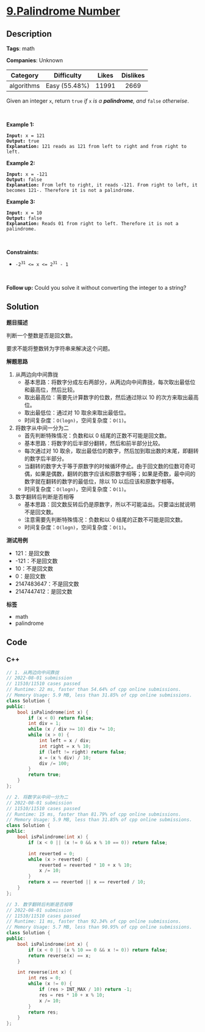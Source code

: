 # [9.Palindrome Number](https://leetcode.com/problems/palindrome-number/description/)

## Description

**Tags**: math

**Companies**: Unknown

|  Category  |  Difficulty   | Likes | Dislikes |
| :--------: | :-----------: | :---: | :------: |
| algorithms | Easy (55.48%) | 11991 |   2669   |

<p>Given an integer <code>x</code>, return <code>true</code><em> if </em><code>x</code><em> is a </em><span data-keyword="palindrome-integer"><em><strong>palindrome</strong></em></span><em>, and </em><code>false</code><em> otherwise</em>.</p>
<p>&nbsp;</p>
<p><strong class="example">Example 1:</strong></p>
<pre><code><strong>Input:</strong> x = 121
<strong>Output:</strong> true
<strong>Explanation:</strong> 121 reads as 121 from left to right and from right to left.</code></pre>
<p><strong class="example">Example 2:</strong></p>
<pre><code><strong>Input:</strong> x = -121
<strong>Output:</strong> false
<strong>Explanation:</strong> From left to right, it reads -121. From right to left, it becomes 121-. Therefore it is not a palindrome.</code></pre>
<p><strong class="example">Example 3:</strong></p>
<pre><code><strong>Input:</strong> x = 10
<strong>Output:</strong> false
<strong>Explanation:</strong> Reads 01 from right to left. Therefore it is not a palindrome.</code></pre>
<p>&nbsp;</p>
<p><strong>Constraints:</strong></p>
<ul>
  <li><code>-2<sup>31</sup>&nbsp;&lt;= x &lt;= 2<sup>31</sup>&nbsp;- 1</code></li>
</ul>
<p>&nbsp;</p>
<strong>Follow up:</strong> Could you solve it without converting the integer to a string?

## Solution

**题目描述**

判断一个整数是否是回文数。

要求不能将整数转为字符串来解决这个问题。

**解题思路**

1. 从两边向中间靠拢
   - 基本思路：将数字分成左右两部分，从两边向中间靠拢，每次取出最低位和最高位，然后比较。
   - 取出最高位：需要先计算数字的位数，然后通过除以 10 的次方来取出最高位。
   - 取出最低位：通过对 10 取余来取出最低位。
   - 时间复杂度：`O(logn)`，空间复杂度：`O(1)`。
2. 将数字从中间一分为二
   - 首先判断特殊情况：负数和以 0 结尾的正数不可能是回文数。
   - 基本思路：将数字的后半部分翻转，然后和前半部分比较。
   - 每次通过对 10 取余，取出最低位的数字，然后加到取出数的末尾，即翻转的数字后半部分。
   - 当翻转的数字大于等于原数字的时候循环停止。由于回文数的位数可奇可偶，如果是偶数，翻转的数字应该和原数字相等；如果是奇数，最中间的数字就在翻转的数字的最低位，除以 10 以后应该和原数字相等。
   - 时间复杂度：`O(logn)`，空间复杂度：`O(1)`。
3. 数字翻转后判断是否相等
   - 基本思路：回文数反转后仍是原数字，所以不可能溢出。只要溢出就说明不是回文数。
   - 注意需要先判断特殊情况：负数和以 0 结尾的正数不可能是回文数。
   - 时间复杂度：`O(logn)`，空间复杂度：`O(1)`。

**测试用例**

- 121：是回文数
- -121：不是回文数
- 10：不是回文数
- 0：是回文数
- 2147483647：不是回文数
- 2147447412：是回文数

**标签**

- math
- palindrome

<!-- code start -->
## Code

### C++

```cpp
// 1. 从两边向中间靠拢
// 2022-08-01 submission
// 11510/11510 cases passed
// Runtime: 22 ms, faster than 54.64% of cpp online submissions.
// Memory Usage: 5.9 MB, less than 31.85% of cpp online submissions.
class Solution {
public:
    bool isPalindrome(int x) {
        if (x < 0) return false;
        int div = 1;
        while (x / div >= 10) div *= 10;
        while (x > 0) {
            int left = x / div;
            int right = x % 10;
            if (left != right) return false;
            x = (x % div) / 10;
            div /= 100;
        }
        return true;
    }
};
```

```cpp
// 2. 将数字从中间一分为二
// 2022-08-01 submission
// 11510/11510 cases passed
// Runtime: 15 ms, faster than 81.79% of cpp online submissions.
// Memory Usage: 5.9 MB, less than 31.85% of cpp online submissions.
class Solution {
public:
    bool isPalindrome(int x) {
        if (x < 0 || (x != 0 && x % 10 == 0)) return false;

        int reverted = 0;
        while (x > reverted) {
            reverted = reverted * 10 + x % 10;
            x /= 10;
        }
        return x == reverted || x == reverted / 10;
    }
};
```

```cpp
// 3. 数字翻转后判断是否相等
// 2022-08-01 submission
// 11510/11510 cases passed
// Runtime: 11 ms, faster than 92.34% of cpp online submissions.
// Memory Usage: 5.7 MB, less than 90.95% of cpp online submissions.
class Solution {
public:
    bool isPalindrome(int x) {
        if (x < 0 || (x % 10 == 0 && x != 0)) return false;
        return reverse(x) == x;
    }

    int reverse(int x) {
        int res = 0;
        while (x != 0) {
            if (res > INT_MAX / 10) return -1;
            res = res * 10 + x % 10;
            x /= 10;
        }
        return res;
    }
};
```

<!-- code end -->
